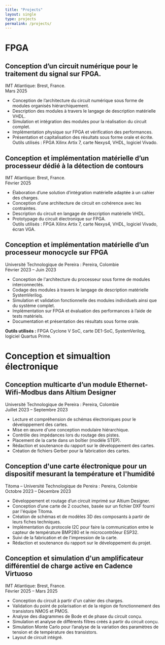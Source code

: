 ```yaml
---
title: "Projects"
layout: single
type: projects
permalink: /projects/
---  
```


# FPGA   

## Conception d’un circuit numérique pour le traitement du signal sur FPGA.
IMT Atlantique: Brest, France.    
Mars 2025

- Conception de l’architecture du circuit numérique sous forme de modules organisés hiérarchiquement.
- Description des modules à travers le langage de description matérielle VHDL.
- Simulation et intégration des modules pour la réalisation du circuit complet.
- Implémentation physique sur FPGA et vérification des performances.
- Présentation et capitalisation des résultats sous forme orale et écrite. 
  Outils utilisés : FPGA Xilinx Artix 7, carte Nexys4, VHDL, logiciel Vivado.

## Conception et implémentation matérielle d’un processeur dédié à la détection de contours  
IMT Atlantique: Brest, France.    
Février 2025 

- Élaboration d’une solution d’intégration matérielle adaptée à un cahier des charges.
- Conception d’une architecture de circuit en cohérence avec les contraintes.
- Description du circuit en langage de description matérielle VHDL.
- Prototypage du circuit électronique sur FPGA.      
  Outils utilisés : FPGA Xilinx Artix 7, carte Nexys4, VHDL, logiciel Vivado, écran VGA.

## Conception et implémentation matérielle d’un processeur monocycle sur FPGA  
Université Technologique de Pereira : Pereira, Colombie        
Février 2023 – Juin 2023  

- Conception de l'architecture du processeur sous forme de modules interconnectés.  
- Codage des modules à travers le langage de description matérielle SystemVerilog.  
- Simulation et validation fonctionnelle des modules individuels ainsi que du système complet.  
- Implémentation sur FPGA et évaluation des performances à l’aide de tests matériels.  
- Documentation et présentation des résultats sous forme orale.  

**Outils utilisés :** FPGA Cyclone V SoC, carte DE1-SoC, SystemVerilog, logiciel Quartus Prime.

# Conception et simualtion électronique 

## Conception multicarte d’un module Ethernet-Wifi-Modbus dans Altium Designer  
Université Technologique de Pereira : Pereira, Colombie  
Juillet 2023 – Septembre 2023  
    

- Lecture et compréhension de schémas électroniques pour le développement des cartes.  
- Mise en œuvre d'une conception modulaire hiérarchique.  
- Contrôle des impédances lors du routage des pistes.  
- Placement de la carte dans un boîtier (modèle STEP).  
- Rédaction et soutenance du rapport sur le développement des cartes.  
- Création de fichiers Gerber pour la fabrication des cartes.

## Conception d'une carte électronique pour un dispositif mesurant la température et l'humidité  
Titoma – Université Technologique de Pereira : Pereira, Colombie   
Octobre 2023 – Décembre 2023  

- Développement et routage d’un circuit imprimé sur Altium Designer.  
- Conception d’une carte de 2 couches, basée sur un fichier DXF fourni par l'équipe Titoma.  
- Création de schémas et de modèles 3D des composants à partir de leurs fiches techniques.  
- Implémentation du protocole I2C pour faire la communication entre le capteur de température BMP280 et le microcontrôleur ESP32.  
- Suivi de la fabrication et de l'impression de la carte.  
- Rédaction et soutenance du rapport sur le développement du projet.

## Conception et simulation d'un amplificateur différentiel de charge active en Cadence Virtuoso  
IMT Atlantique: Brest, France.    
Février 2025 – Mars 2025

- Conception du circuit à partir d'un cahier des charges.  
- Validation du point de polarisation et de la région de fonctionnement des transistors NMOS et PMOS.  
- Analyse des diagrammes de Bode et de phase du circuit conçu.  
- Simulation et analyse de différents filtres créés à partir du circuit conçu.  
- Simulation Monte Carlo pour l’analyse de la variation des paramètres de tension et de température des transistors.  
- Layout de circuit intégré.







